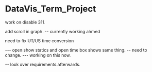 # DataVis_Term_Project


work on disable 311.


add scroll in graph. -- currently working ahmed

need to fix UT/US time conversion 

--- open show statics and open time box shows same thing. -- need to change. --- working  on this now.


-- look over requirements afterwards. 